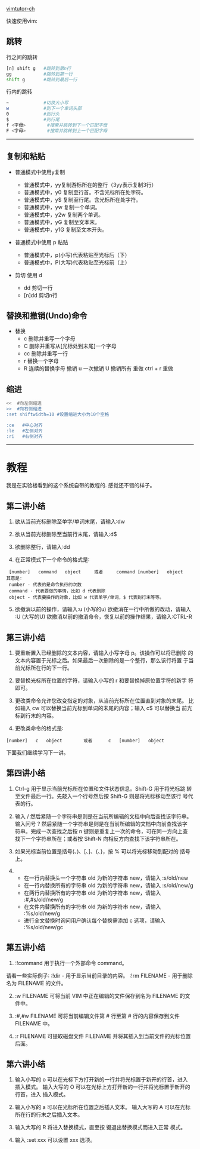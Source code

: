 [vimtutor-ch](https://blog.ihipop.info/2011/01/2026.html)


快速使用vim:
## 跳转
行之间的跳转
```sh
[n] shift g   #跳转到第n行
gg            #跳转到第一行
shift g       #跳转到最后一行
```
行内的跳转
```sh
~             #切换大小写
w             #到下一个单词头部
0             #到行头
$             #到行尾
f <字母>        #搜索并跳转到下一个匹配字母
F <字母>        #搜索并跳转到上一个匹配字母
```
---
## 复制和粘贴

* 普通模式中使用y复制
  * 普通模式中，yy复制游标所在的整行（3yy表示复制3行）
  * 普通模式中，y0 复制至行首。不含光标所在处字符。
  * 普通模式中，y$ 复制至行尾。含光标所在处字符。
  * 普通模式中，yw 复制一个单词。
  * 普通模式中，y2w 复制两个单词。
  * 普通模式中，yG 复制至文本末。
  * 普通模式中，y1G 复制至文本开头。
  
* 普通模式中使用 p 粘贴
  * 普通模式中，p(小写)代表粘贴至光标后（下）
  * 普通模式中，P(大写)代表粘贴至光标前（上）

* 剪切 使用 d
  * dd 剪切一行
  * [n]dd 剪切n行

## 替换和撤销(Undo)命令
* 替换
  * c 删除并重写一个字母
  * C 删除并重写从[光标处到末尾]一个字母
  * cc 删除并重写一行
  * r 替换一个字母
  * R 连续的替换字母
撤销
  u 一次撤销
  U 撤销所有
重做
  ctrl + r 重做

## 缩进

```sh
<<  #向左侧缩进
>>  #向右侧缩进
:set shiftwidth=10 #设置缩进大小为10个空格

:ce   #中心对齐
:le   #左侧对齐
:ri   #右侧对齐
```
---
# 教程
我是在实验楼看到的这个系统自带的教程的.
感觉还不错的样子。

## 第二讲小结


  1. 欲从当前光标删除至单字/单词末尾，请输入∶dw

  2. 欲从当前光标删除至当前行末尾，请输入∶d$

  3. 欲删除整行，请输入∶dd

  4. 在正常模式下一个命令的格式是∶

```
 [number]   command   object     或者     command [number]   object
其意是∶
 number - 代表的是命令执行的次数
 command - 代表要做的事情，比如 d 代表删除
 object - 代表要操作的对象，比如 w 代表单字/单词，$ 代表到行末等等。

```
  5. 欲撤消以前的操作，请输入∶u (小写的u)
     欲撤消在一行中所做的改动，请输入∶U (大写的U)
     欲撤消以前的撤消命令，恢复以前的操作结果，请输入∶CTRL-R

##                                第三讲小结


  1. 要重新置入已经删除的文本内容，请输入小写字母 p。该操作可以将已删除
     的文本内容置于光标之后。如果最后一次删除的是一个整行，那么该行将置
     于当前光标所在行的下一行。

  2. 要替换光标所在位置的字符，请输入小写的 r 和要替换掉原位置字符的新字
     符即可。

  3. 更改类命令允许您改变指定的对象，从当前光标所在位置直到对象的末尾。
     比如输入 cw 可以替换当前光标到单词的末尾的内容；输入 c$ 可以替换当
     前光标到行末的内容。

  4. 更改类命令的格式是∶

```
[number]   c   object        或者      c   [number]   object
```
下面我们继续学习下一讲。

##                                第四讲小结


1. Ctrl-g 用于显示当前光标所在位置和文件状态信息。Shift-G 用于将光标跳
  转至文件最后一行。先敲入一个行号然后按 Shift-G 则是将光标移动至该行
  号代表的行。

2. 输入 / 然后紧随一个字符串是则是在当前所编辑的文档中向后查找该字符串。
  输入问号 ? 然后紧随一个字符串是则是在当前所编辑的文档中向前查找该字
  符串。完成一次查找之后按 n 键则是重复上一次的命令，可在同一方向上查
  找下一个字符串所在；或者按 Shift-N 向相反方向查找下该字符串所在。

3. 如果光标当前位置是括号(、)、[、]、{、}，按 % 可以将光标移动到配对的
  括号上。

4. * 在一行内替换头一个字符串 old 为新的字符串 new，请输入  :s/old/new
   * 在一行内替换所有的字符串 old 为新的字符串 new，请输入  :s/old/new/g
   * 在两行内替换所有的字符串 old 为新的字符串 new，请输入  :#,#s/old/new/g
   * 在文件内替换所有的字符串 old 为新的字符串 new，请输入  :%s/old/new/g
   * 进行全文替换时询问用户确认每个替换需添加 c 选项，请输入 :%s/old/new/gc

##                                第五讲小结


1. :!command 用于执行一个外部命令 command。

  请看一些实际例子∶
       :!dir  -  用于显示当前目录的内容。
       :!rm FILENAME  -      用于删除名为 FILENAME 的文件。

2. :w FILENAME  可将当前 VIM 中正在编辑的文件保存到名为 FILENAME 的文
  件中。

3. :#,#w FILENAME 可将当前编辑文件第 # 行至第 # 行的内容保存到文件
  FILENAME 中。

4. :r FILENAME 可提取磁盘文件 FILENAME 并将其插入到当前文件的光标位置
  后面。

##                                第六讲小结


1. 输入小写的 o 可以在光标下方打开新的一行并将光标置于新开的行首，进入
  插入模式。
  输入大写的 O 可以在光标上方打开新的一行并将光标置于新开的行首，进入
  插入模式。

2. 输入小写的 a 可以在光标所在位置之后插入文本。
  输入大写的 A 可以在光标所在行的行末之后插入文本。

3. 输入大写的 R 将进入替换模式，直至按 <ESC> 键退出替换模式而进入正常
  模式。

4. 输入 :set xxx 可以设置 xxx 选项。

